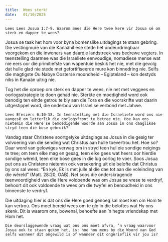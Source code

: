 ```yaml
---
title:  Wees sterk!
date:   01/10/2025
---
```


`Lees Lees Josua 1:7-9. Waarom moes die Here twee kere vir Josua sê om sterk en dapper te wees?`

Josua se taak het hom voor byna bomenslike uitdagings te staan gebring. Die vestingmure van die Kanaänitiese stede het ondeurdringbaar voorgekom en die inwoners van daardie landstreek was bedrewe vegters. In teenstelling daarmee was die Israeliete eenvoudige, nomadiese mense wat nie eers oor die primitiefste van wapentuie beskik het nie, met die gevolg dat hulle glad nie stede met gefortifiseerde mure kon binnedring nie. Selfs die magtigste Ou Nabye Oosterse moondheid – Egipteland – kon destyds niks in Kanaän uitrig nie.

Tog het die oproep om sterk en dapper te wees, nie net met veggees en oorlogsstrategie te doen gehad nie. Sterkte en moedigheid word ook benodig ten einde getrou te bly aan die Tora en die voorskrifte wat daarin uitgestippel word, die onderbou van Israel se verbond met Jahwe.

`Lees Efesiërs 6:10-18. In teenstelling met die Israeliete word ons nie aangesê om letterlik die oorlogsfront te betree nie. Hoe kan ons nietemin die Here se bemoedigende woorde aan Josua in ons daaglikse stryd teen die bose gebruik?`

Vandag staar Christene soortgelyke uitdagings as Josua in die gesig ter volvoering van die sending wat Christus aan hulle toevertrou het. Hoe so? Daar word van gelowiges verwag om in stryd teen hul eie sondige neigings te tree; om teen elke mag en gesag, teen elke gees wat heers oor hierdie sondige wêreld, teen elke bose gees in die lug oorlog te voer. Soos Josua put ons as Christene nietemin ook versekering uit die belofte dat Christus by ons sal wees: “En kyk, Ek is met julle al die dae tot aan die voleinding van die wêreld” (Matt. 28:20, OAB). Net soos die onderskragende teenwoordigheid van die Here voldoende was om Josua se vrese te verdryf, behoort dit ook voldoende te wees om die twyfel en benoudheid in ons binnenste te verdryf.

Die uitdaging hier is dat ons die Here goed genoeg sal moet ken om Hom te kan vertrou. Ons moet bereid wees om te glo in die beloftes wat Hy ons skenk. Dit is waarom ons, bowenal, behoefte aan ’n hegte vriendskap met Hom het.

`Die deurslaggewende vraag wat ons ons moet afvra, ’n vraag waarvoor Josua ook te staan gekom het, is: hoe hou mens by die Woord van God selfs wanneer dit ongewild is of wanneer dit ongerieflik vir jou is?`